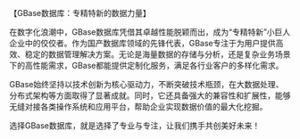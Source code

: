 【GBase数据库：专精特新的数据力量】

在数字化浪潮中，GBase数据库凭借其卓越性能脱颖而出，成为“专精特新”小巨人企业中的佼佼者。作为国产数据库领域的先锋代表，GBase专注于为用户提供高效、稳定的数据管理解决方案。无论是海量数据的存储与分析，还是复杂业务场景下的高性能需求，GBase都能提供定制化服务，满足各行业客户的多样化需求。

GBase始终坚持以技术创新为核心驱动力，不断突破技术瓶颈，在大数据处理、分布式架构等方面取得了显著成就。同时，它还具备强大的兼容性和扩展性，能够无缝对接各类操作系统和应用平台，帮助企业实现数据价值的最大化挖掘。

选择GBase数据库，就是选择了专业与专注，让我们携手共创美好未来！